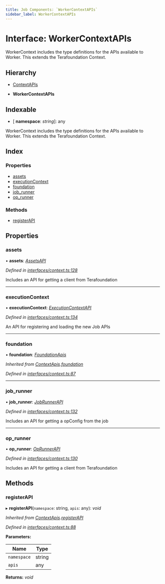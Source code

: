 ```yaml
---
title: Job Components: `WorkerContextAPIs`
sidebar_label: WorkerContextAPIs
---
```


# Interface: WorkerContextAPIs

WorkerContext includes the type definitions for
the APIs available to Worker.
This extends the Terafoundation Context.

## Hierarchy

  * [ContextAPIs](contextapis.md)

  * **WorkerContextAPIs**

## Indexable

* \[ **namespace**: *string*\]: any

WorkerContext includes the type definitions for
the APIs available to Worker.
This extends the Terafoundation Context.

## Index

### Properties

* [assets](workercontextapis.md#assets)
* [executionContext](workercontextapis.md#executioncontext)
* [foundation](workercontextapis.md#foundation)
* [job_runner](workercontextapis.md#job_runner)
* [op_runner](workercontextapis.md#op_runner)

### Methods

* [registerAPI](workercontextapis.md#registerapi)

## Properties

###  assets

• **assets**: *[AssetsAPI](assetsapi.md)*

*Defined in [interfaces/context.ts:128](https://github.com/terascope/teraslice/blob/d2d877b60/packages/job-components/src/interfaces/context.ts#L128)*

Includes an API for getting a client from Terafoundation

___

###  executionContext

• **executionContext**: *[ExecutionContextAPI](../classes/executioncontextapi.md)*

*Defined in [interfaces/context.ts:134](https://github.com/terascope/teraslice/blob/d2d877b60/packages/job-components/src/interfaces/context.ts#L134)*

An API for registering and loading the new Job APIs

___

###  foundation

• **foundation**: *[FoundationApis](foundationapis.md)*

*Inherited from [ContextApis](contextapis.md).[foundation](contextapis.md#foundation)*

*Defined in [interfaces/context.ts:87](https://github.com/terascope/teraslice/blob/d2d877b60/packages/job-components/src/interfaces/context.ts#L87)*

___

###  job_runner

• **job_runner**: *[JobRunnerAPI](jobrunnerapi.md)*

*Defined in [interfaces/context.ts:132](https://github.com/terascope/teraslice/blob/d2d877b60/packages/job-components/src/interfaces/context.ts#L132)*

Includes an API for getting a opConfig from the job

___

###  op_runner

• **op_runner**: *[OpRunnerAPI](oprunnerapi.md)*

*Defined in [interfaces/context.ts:130](https://github.com/terascope/teraslice/blob/d2d877b60/packages/job-components/src/interfaces/context.ts#L130)*

Includes an API for getting a client from Terafoundation

## Methods

###  registerAPI

▸ **registerAPI**(`namespace`: string, `apis`: any): *void*

*Inherited from [ContextApis](contextapis.md).[registerAPI](contextapis.md#registerapi)*

*Defined in [interfaces/context.ts:88](https://github.com/terascope/teraslice/blob/d2d877b60/packages/job-components/src/interfaces/context.ts#L88)*

**Parameters:**

Name | Type |
------ | ------ |
`namespace` | string |
`apis` | any |

**Returns:** *void*
